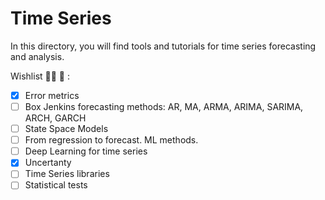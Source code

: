 # Time Series

In this directory, you will find tools and tutorials for time series forecasting and analysis.

Wishlist :woman_technologist: :star2: :
- [x] Error metrics
- [ ] Box Jenkins forecasting methods: AR, MA, ARMA, ARIMA, SARIMA, ARCH, GARCH
- [ ] State Space Models
- [ ] From regression to forecast. ML methods.
- [ ] Deep Learning for time series
- [x] Uncertanty
- [ ] Time Series libraries
- [ ] Statistical tests
